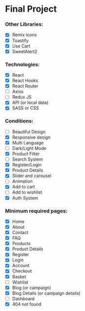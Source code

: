 # Final Project

### Other Libraries:
- [x] Remix icons
- [x] Toastify
- [x] Use Cart
- [x] SweetAlert2

### Technologies:
- [x] React
- [x] React Hooks
- [x] React Router
- [ ] Axios
- [ ] Redux JS
- [x] API (or local data)
- [x] SASS or CSS

### Conditions:
- [ ] Beautiful Design
- [x] Responsive design
- [x] Multi Language
- [ ] Dark/Light Mode
- [x] Product Filter
- [ ] Search System
- [x] Register/Login
- [x] Product Details
- [x] Slider and carousel
- [ ] Animation
- [x] Add to cart
- [ ] Add to wishlist
- [x] Auth System

### Minimum required pages:
- [x] Home
- [x] About
- [x] Contact
- [x] FAQ
- [x] Products
- [x] Product Details
- [x] Register
- [x] Login
- [x] Account
- [x] Checkout
- [x] Basket
- [ ] Wishlist
- [x] Blog (or campaign)
- [x] Blog Details (or campaign details)
- [ ] Dashboard
- [x] 404 not found